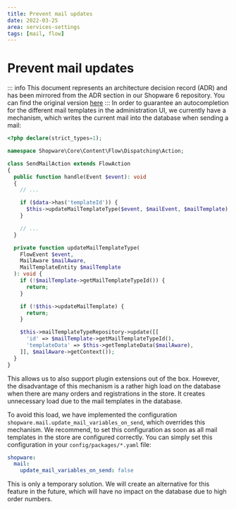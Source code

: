 ```yaml
---
title: Prevent mail updates 
date: 2022-03-25
area: services-settings
tags: [mail, flow]
---
```


# Prevent mail updates 

::: info
This document represents an architecture decision record (ADR) and has been mirrored from the ADR section in our Shopware 6 repository.
You can find the original version [here](https://github.com/shopware/shopware/blob/trunk/adr/2022-03-25-prevent-mail-updates.md)
:::
In order to guarantee an autocompletion for the different mail templates in the administration UI, we currently have a mechanism, which writes the current mail into the database when sending a mail:

```php
<?php declare(strict_types=1);

namespace Shopware\Core\Content\Flow\Dispatching\Action;

class SendMailAction extends FlowAction
{
  public function handle(Event $event): void
  {
    // ...

    if ($data->has('templateId')) {
      $this->updateMailTemplateType($event, $mailEvent, $mailTemplate);
    }

    // ...
  }

  private function updateMailTemplateType(
    FlowEvent $event,
    MailAware $mailAware,
    MailTemplateEntity $mailTemplate
  ): void {
    if (!$mailTemplate->getMailTemplateTypeId()) {
      return;
    }

    if (!$this->updateMailTemplate) {
      return;
    }

    $this->mailTemplateTypeRepository->update([[
      'id' => $mailTemplate->getMailTemplateTypeId(),
      'templateData' => $this->getTemplateData($mailAware),
    ]], $mailAware->getContext());
  }
}
```

This allows us to also support plugin extensions out of the box. However, the disadvantage of this mechanism is a rather high load on the database when there are many orders and registrations in the store. It creates unnecessary load due to the mail templates in the database.

To avoid this load, we have implemented the configuration `shopware.mail.update_mail_variables_on_send`, which overrides this mechanism. We recommend, to set this configuration as soon as all mail templates in the store are configured correctly. You can simply set this configuration in your `config/packages/*.yaml` file:

```yaml
shopware:
  mail:
    update_mail_variables_on_send: false
```

This is only a temporary solution. We will create an alternative for this feature in the future, which will have no impact on the database due to high order numbers.
